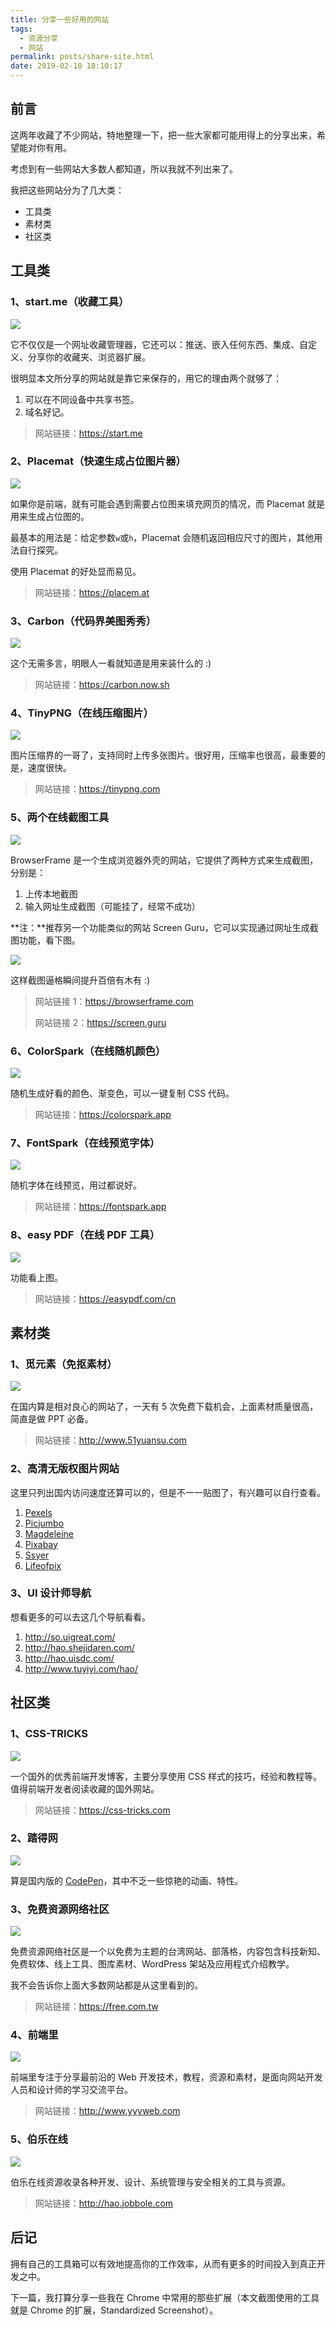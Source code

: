 ```yaml
---
title: 分享一些好用的网站
tags:
  - 资源分享
  - 网站
permalink: posts/share-site.html
date: 2019-02-10 18:10:17
---
```


## 前言

这两年收藏了不少网站，特地整理一下，把一些大家都可能用得上的分享出来，希望能对你有用。

考虑到有一些网站大多数人都知道，所以我就不列出来了。

我把这些网站分为了几大类：

- 工具类
- 素材类
- 社区类

## 工具类

### 1、start.me（收藏工具）

![](https://gd4ark-1258805822.cos.ap-guangzhou.myqcloud.com/images/006mS5wEgy1g01kfsb325j31460lm78s.jpg)

它不仅仅是一个网址收藏管理器，它还可以：推送、嵌入任何东西、集成、自定义、分享你的收藏夹、浏览器扩展。

很明显本文所分享的网站就是靠它来保存的，用它的理由两个就够了：

1. 可以在不同设备中共享书签。
2. 域名好记。

> 网站链接：https://start.me

### 2、Placemat（快速生成占位图片器）

![](https://gd4ark-1258805822.cos.ap-guangzhou.myqcloud.com/images/006mS5wEgy1g01kofjhs1j31460lm0v6.jpg)

如果你是前端，就有可能会遇到需要占位图来填充网页的情况，而 Placemat 就是用来生成占位图的。

最基本的用法是：给定参数`w`或`h`，Placemat 会随机返回相应尺寸的图片，其他用法自行探究。

使用 Placemat 的好处显而易见。

> 网站链接：https://placem.at

### 3、Carbon（代码界美图秀秀）

![](https://gd4ark-1258805822.cos.ap-guangzhou.myqcloud.com/images/006mS5wEgy1g01l4ctkw0j31460lm40t.jpg)

这个无需多言，明眼人一看就知道是用来装什么的 :)

> 网站链接：https://carbon.now.sh

### 4、TinyPNG（在线压缩图片）

![](https://gd4ark-1258805822.cos.ap-guangzhou.myqcloud.com/images/006mS5wEgy1g01l85eym5j31460lmqgs.jpg)

图片压缩界的一哥了，支持同时上传多张图片。很好用，压缩率也很高，最重要的是，速度很快。

> 网站链接：https://tinypng.com

### 5、两个在线截图工具

![](https://gd4ark-1258805822.cos.ap-guangzhou.myqcloud.com/images/006mS5wEgy1g01lebp7hsj31460lm0ur.jpg)

BrowserFrame 是一个生成浏览器外壳的网站，它提供了两种方式来生成截图，分别是：

1. 上传本地截图
2. 输入网址生成截图（可能挂了，经常不成功）

**注：**推荐另一个功能类似的网站 Screen Guru，它可以实现通过网址生成截图功能，看下图。

![](https://gd4ark-1258805822.cos.ap-guangzhou.myqcloud.com/images/006mS5wEgy1g01lqsaguqj315s0sa0uf.jpg)

这样截图逼格瞬间提升百倍有木有 :)

> 网站链接 1：https://browserframe.com
>
> 网站链接 2：https://screen.guru

### 6、ColorSpark（在线随机颜色）

![](https://gd4ark-1258805822.cos.ap-guangzhou.myqcloud.com/images/006mS5wEgy1g01m1i2yflj31460lmmy5.jpg)

随机生成好看的颜色、渐变色，可以一键复制 CSS 代码。

> 网站链接：https://colorspark.app

### 7、FontSpark（在线预览字体）

![](https://gd4ark-1258805822.cos.ap-guangzhou.myqcloud.com/images/006mS5wEgy1g01m2n6sy4j31460lm0ts.jpg)

随机字体在线预览，用过都说好。

> 网站链接：https://fontspark.app

### 8、easy PDF（在线 PDF 工具）

![](https://gd4ark-1258805822.cos.ap-guangzhou.myqcloud.com/images/006mS5wEgy1g01m69eod2j31460lmwg6.jpg)

功能看上图。

> 网站链接：https://easypdf.com/cn

## 素材类

### 1、觅元素（免抠素材）

![](https://gd4ark-1258805822.cos.ap-guangzhou.myqcloud.com/images/006mS5wEgy1g01mae8r2xj31460lmapg.jpg)

在国内算是相对良心的网站了，一天有 5 次免费下载机会，上面素材质量很高，简直是做 PPT 必备。

> 网站链接：http://www.51yuansu.com

### 2、高清无版权图片网站

这里只列出国内访问速度还算可以的，但是不一一贴图了，有兴趣可以自行查看。

1. [Pexels](https://www.pexels.com/)
2. [Picjumbo](https://picjumbo.com/)
3. [Magdeleine](https://magdeleine.co/)
4. [Pixabay](https://pixabay.com/)
5. [Ssyer](https://www.ssyer.com/home)
6. [Lifeofpix](https://www.lifeofpix.com/)

### 3、UI 设计师导航

想看更多的可以去这几个导航看看。

1. http://so.uigreat.com/
2. http://hao.shejidaren.com/
3. http://hao.uisdc.com/
4. http://www.tuyiyi.com/hao/

## 社区类

### 1、CSS-TRICKS

![](https://gd4ark-1258805822.cos.ap-guangzhou.myqcloud.com/images/006mS5wEgy1g01nfctm73j31460lmqal.jpg)

一个国外的优秀前端开发博客，主要分享使用 CSS 样式的技巧，经验和教程等。值得前端开发者阅读收藏的国外网站。

> 网站链接：https://css-tricks.com

### 2、踏得网

![](https://gd4ark-1258805822.cos.ap-guangzhou.myqcloud.com/images/006mS5wEgy1g01ni3d6wpj31460lmjwh.jpg)

算是国内版的 [CodePen](https://codepen.io/)，其中不乏一些惊艳的动画、特性。

### 3、免费资源网络社区

![](https://gd4ark-1258805822.cos.ap-guangzhou.myqcloud.com/images/006mS5wEgy1g01nm0f36ej31460lmaf0.jpg)

免费资源网络社区是一个以免费为主题的台湾网站、部落格，内容包含科技新知、免费软体、线上工具、图库素材、WordPress 架站及应用程式介绍教学。

我不会告诉你上面大多数网站都是从这里看到的。

> 网站链接：https://free.com.tw

### 4、前端里

![](https://gd4ark-1258805822.cos.ap-guangzhou.myqcloud.com/images/006mS5wEgy1g01nnppxtrj31460lm49o.jpg)

前端里专注于分享最前沿的 Web 开发技术，教程，资源和素材，是面向网站开发人员和设计师的学习交流平台。

> 网站链接：http://www.yyyweb.com

### 5、伯乐在线

![](https://gd4ark-1258805822.cos.ap-guangzhou.myqcloud.com/images/006mS5wEgy1g01no7r779j31460lmwgo.jpg)

伯乐在线资源收录各种开发、设计、系统管理与安全相关的工具与资源。

> 网站链接：http://hao.jobbole.com

## 后记

拥有自己的工具箱可以有效地提高你的工作效率，从而有更多的时间投入到真正开发之中。

下一篇，我打算分享一些我在 Chrome 中常用的那些扩展（本文截图使用的工具就是 Chrome 的扩展，Standardized Screenshot）。
